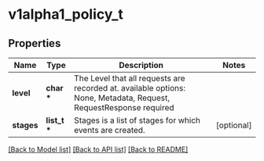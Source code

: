 # v1alpha1_policy_t

## Properties
Name | Type | Description | Notes
------------ | ------------- | ------------- | -------------
**level** | **char \*** | The Level that all requests are recorded at. available options: None, Metadata, Request, RequestResponse required | 
**stages** | **list_t \*** | Stages is a list of stages for which events are created. | [optional] 

[[Back to Model list]](../README.md#documentation-for-models) [[Back to API list]](../README.md#documentation-for-api-endpoints) [[Back to README]](../README.md)



